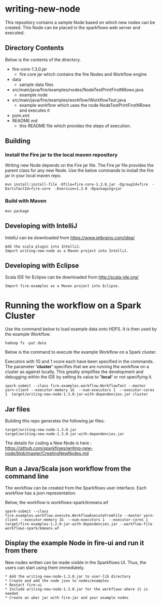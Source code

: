 # writing-new-node

This repository contains a sample Node based on which new nodes can be created. This Node can be placed in the sparkflows web server and executed.

## Directory Contents

Below is the contents of the directory.

* fire-core-1.3.0.jar
    * fire core jar which contains the fire Nodes and Workflow engine
* data
    * sample data files
* src/main/java/fire/examples/nodes/NodeTestPrintFirstNRows.java
    * example node
* src/main/java/fire/examples/workflow/WorkflowTest.java
    * example workflow which uses the node NodeTestPrintFirstNRows and executes it
* pom.xml
* README.md
    * this README file which provides the steps of execution.

## Building

### Install the Fire jar to the local maven repository

Writing new Node depends on the Fire jar file. The Fire jar file provides the parent class for any new Node. Use the below commands to install the fire jar in your local maven repo.

    mvn install:install-file -Dfile=fire-core-1.3.0.jar -DgroupId=fire  -DartifactId=fire-core  -Dversion=1.3.0 -Dpackaging=jar
    
### Build with Maven

    mvn package
    
## Developing with IntelliJ

IntelliJ can be downloaded from https://www.jetbrains.com/idea/

    Add the scala plugin into IntelliJ.
    Import writing-new-node as a Maven project into IntelliJ.

## Developing with Eclipse

Scala IDE for Eclipse can be downloaded from http://scala-ide.org/

    Import fire-examples as a Maven project into Eclipse.

# Running the workflow on a Spark Cluster

Use the command below to load example data onto HDFS. It is then used by the example Workflow.

	hadoop fs -put data

Below is the command to execute the example Workflow on a Spark cluster. 

Executors with 1G and 1 vcore each have been specified in the commands. The parameter **'cluster'** specifies that we are running the workflow on a cluster as against locally. This greatly simplifies the development and debugging within the IDE by setting its value to **'local'** or not specifying it.

	spark-submit --class fire.examples.workflow.WorkflowTest --master yarn-client --executor-memory 1G  --num-executors 1  --executor-cores 1  target/writing-new-node-1.3.0-jar-with-dependencies.jar cluster


## Jar files

Building this repo generates the following jar files:

	target/writing-new-node-1.3.0.jar
	target/writing-new-node-1.3.0-jar-with-dependencies.jar

The details for coding a New Node is here : https://github.com/sparkflows/writing-new-node/blob/master/CreatingNewNodes.md

## Run a Java/Scala json workflow from the command line

The workflow can be created from the Sparkflows user interface. Each workflow has a json representation.

Below, the workflow is workflows-spark/kmeans.wf

	spark-submit --class fire.examples.workflow.execute.WorkflowExecuteFromFile --master yarn-client --executor-memory 1G  --num-executors 1  --executor-cores 1  target/fire-examples-1.2.0-jar-with-dependencies.jar --workflow-file workflows-spark/kmeans.wf

	
## Display the example Node in fire-ui and run it from there

New nodes written can be made visible in the Sparkflows UI. Thus, the users can start using them immediately.

	* Add the writing-new-node-1.3.0.jar to user-lib directory
	* Create and add the node json to nodes/examples
	* Restart fire-ui
	* Include writing-new-node-1.3.0.jar for the workflows where it is needed
	* Create an uber jar with fire-jar and your example nodes

	


